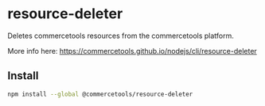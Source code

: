 # resource-deleter

Deletes commercetools resources from the commercetools platform.

More info here: https://commercetools.github.io/nodejs/cli/resource-deleter

## Install

```bash
npm install --global @commercetools/resource-deleter 
```
